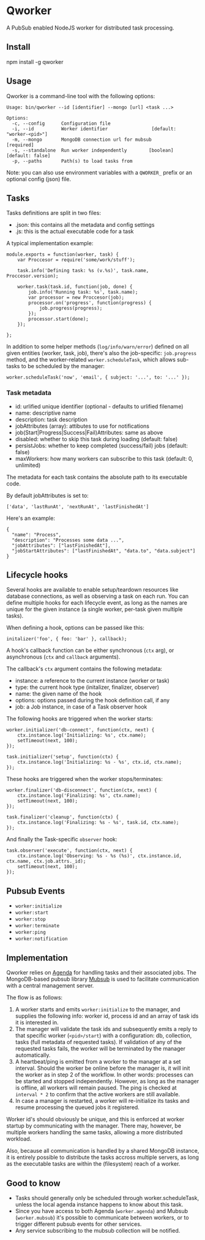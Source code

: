 # Qworker

A PubSub enabled NodeJS worker for distributed task processing.

## Install

npm install -g qworker

## Usage

Qworker is a command-line tool with the following options:

```
Usage: bin/qworker --id [identifier] --mongo [url] <task ...>

Options:
  -c, --config      Configuration file
  -i, --id          Worker identifier                [default: "worker-<pid>"]
  -m, --mongo       MongoDB connection url for mubsub               [required]
  -s, --standalone  Run worker independently        [boolean] [default: false]
  -p, --paths       Path(s) to load tasks from
```

Note: you can also use environment variables with a `QWORKER_` prefix or an
optional config (json) file.

## Tasks

Tasks definitions are split in two files:

- <task-name>.json: this contains all the metadata and config settings
- <task-name>.js: this is the actual executable code for a task

A typical implementation example:

```
module.exports = function(worker, task) {
    var Proccesor = require('some/work/stuff');
    
    task.info('Defining task: %s (v.%s)', task.name, Proccesor.version);
    
    worker.task(task.id, function(job, done) {
        job.info('Running task: %s', task.name);
        var processor = new Proccesor(job);
        processor.on('progress', function(progress) {
            job.progress(progress);
        });
        processor.start(done);
    });
    
};
```

In addition to some helper methods (`log/info/warn/error`) defined on
all given entities (worker, task, job), there's also the job-specific:
`job.progress` method, and the worker-related `worker.scheduleTask`, which
allows sub-tasks to be scheduled by the manager:

```
worker.scheduleTask('now', 'email', { subject: '...', to: '...' });
```

### Task metadata

- id: urlified unique identifier (optional - defaults to urlified filename)
- name: descriptive name
- description: task description
- jobAttributes (array): attibutes to use for notifications
- job(Start|Progress|Success|Fail)Attributes: same as above
- disabled: whether to skip this task during loading (default: false)
- persistJobs: whether to keep completed (success/fail) jobs (default: false)
- maxWorkers: how many workers can subscribe to this task (default: 0, unlimited)

The metadata for each task contains the absolute path to its executable code.

By default jobAttributes is set to: 

`['data', 'lastRunAt', 'nextRunAt', 'lastFinishedAt']`

Here's an example:

```
{
  "name": "Process",
  "description": "Processes some data ...",
  "jobAttributes": ["lastFinishedAt"],
  "jobStartAttributes": ["lastFinishedAt", "data.to", "data.subject"]
}
```

## Lifecycle hooks

Several hooks are available to enable setup/teardown resources like database connections, as well as observing a task on each run. You can define multiple
hooks for each lifecycle event, as long as the names are unique for the given
instance (a single worker, per-task given multiple tasks).

When defining a hook, options can be passed like this:

```
initalizer('foo', { foo: 'bar' }, callback);
```

A hook's callback function can be either synchronous (`ctx` arg), or
asynchronous (`ctx` and `callback` arguments).

The callback's `ctx` argument contains the following metadata:

- instance: a reference to the current instance (worker or task)
- type: the current hook type (initalizer, finalizer, observer)
- name: the given name of the hook
- options: options passed during the hook definition call, if any
- job: a Job instance, in case of a Task observer hook

The following hooks are triggered when the worker starts:

```
worker.initializer('db-connect', function(ctx, next) {
    ctx.instance.log('Initializing: %s', ctx.name);
    setTimeout(next, 100);
});

task.initializer('setup', function(ctx) {
    ctx.instance.log('Initializing: %s - %s', ctx.id, ctx.name);
});

```

These hooks are triggered when the worker stops/terminates:

```
worker.finalizer('db-disconnect', function(ctx, next) {
    ctx.instance.log('Finalizing: %s', ctx.name);
    setTimeout(next, 100);
});

task.finalizer('cleanup', function(ctx) {
    ctx.instance.log('Finalizing: %s - %s', task.id, ctx.name);
});
```

And finally the Task-specific `observer` hook:

```
task.observer('execute', function(ctx, next) {
    ctx.instance.log('Observing: %s - %s (%s)', ctx.instance.id, ctx.name, ctx.job.attrs._id);
    setTimeout(next, 100);
});
```

## Pubsub Events

- `worker:initialize`
- `worker:start`
- `worker:stop`
- `worker:terminate`
- `worker:ping`
- `worker:notification`

## Implementation

Qworker relies on [Agenda](https://github.com/rschmukler/agenda/) for handling 
tasks and their associated jobs. The MongoDB-based pubsub library
[Mubsub](https://github.com/scttnlsn/mubsub/) is used to facilitate
communication with a central management server.

The flow is as follows:

1. A worker starts and emits `worker:initialize` to the manager,
   and supplies the following info: worker id, process id and an array
   of task ids it is interested in.
2. The manager will validate the task ids and subsequently emits a reply to
   that specific worker (`<pid>/start`) with a configuration:
   db, collection, tasks (full metadata of requested tasks).
   If validation of any of the requested tasks fails, the worker will be 
   terminated by the manager automatically.
3. A heartbeat/ping is emitted from a worker to the manager at a set interval.
   Should the worker be online before the manager is, it will init the worker
   as in step 2 of the workflow. In other words: processes can be started and
   stopped independently. However, as long as the manager is offline, all
   workers will remain paused. The ping is checked at `interval * 2` to
   confirm that the active workers are still available.
4. In case a manager is restarted, a worker will re-initialize its tasks
   and resume processing the queued jobs it registered.

Worker id's should obviously be unique, and this is enforced at worker startup
by communicating with the manager. There may, however, be multiple workers 
handling the same tasks, allowing a more distributed workload.

Also, because all communication is handled by a shared MongoDB instance, it is
entirely possible to distribute the tasks accross multiple servers, as long
as the executable tasks are within the (filesystem) reach of a worker.

## Good to know

- Tasks should generally only be scheduled through worker.scheduleTask,
  unless the local agenda instance happens to know about this task.
- Since you have access to both Agenda (`worker.agenda`) and Mubsub
  (`worker.mubsub`) it's possible to communicate between workers, or
  to trigger different pubsub events for other services.
- Any service subscribing to the mubsub collection will be notified.  